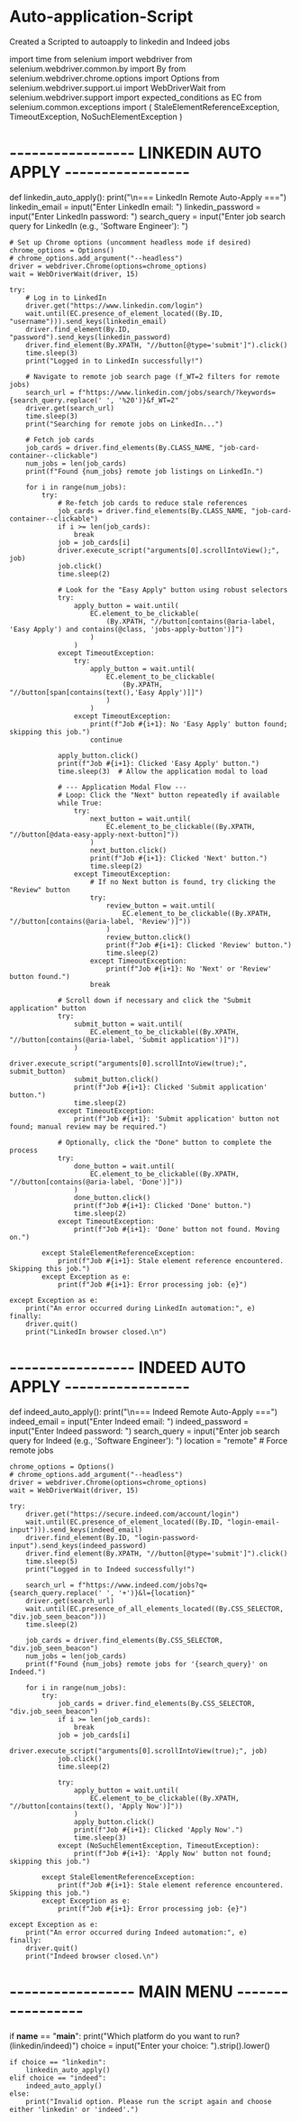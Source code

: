 # Auto-application-Script
Created a Scripted to autoapply to linkedin and Indeed jobs

import time
from selenium import webdriver
from selenium.webdriver.common.by import By
from selenium.webdriver.chrome.options import Options
from selenium.webdriver.support.ui import WebDriverWait
from selenium.webdriver.support import expected_conditions as EC
from selenium.common.exceptions import (
    StaleElementReferenceException,
    TimeoutException,
    NoSuchElementException
)

# ----------------- LINKEDIN AUTO APPLY ----------------- #

def linkedin_auto_apply():
    print("\n=== LinkedIn Remote Auto-Apply ===")
    linkedin_email = input("Enter LinkedIn email: ")
    linkedin_password = input("Enter LinkedIn password: ")
    search_query = input("Enter job search query for LinkedIn (e.g., 'Software Engineer'): ")

    # Set up Chrome options (uncomment headless mode if desired)
    chrome_options = Options()
    # chrome_options.add_argument("--headless")
    driver = webdriver.Chrome(options=chrome_options)
    wait = WebDriverWait(driver, 15)

    try:
        # Log in to LinkedIn
        driver.get("https://www.linkedin.com/login")
        wait.until(EC.presence_of_element_located((By.ID, "username"))).send_keys(linkedin_email)
        driver.find_element(By.ID, "password").send_keys(linkedin_password)
        driver.find_element(By.XPATH, "//button[@type='submit']").click()
        time.sleep(3)
        print("Logged in to LinkedIn successfully!")

        # Navigate to remote job search page (f_WT=2 filters for remote jobs)
        search_url = f"https://www.linkedin.com/jobs/search/?keywords={search_query.replace(' ', '%20')}&f_WT=2"
        driver.get(search_url)
        time.sleep(3)
        print("Searching for remote jobs on LinkedIn...")

        # Fetch job cards
        job_cards = driver.find_elements(By.CLASS_NAME, "job-card-container--clickable")
        num_jobs = len(job_cards)
        print(f"Found {num_jobs} remote job listings on LinkedIn.")

        for i in range(num_jobs):
            try:
                # Re-fetch job cards to reduce stale references
                job_cards = driver.find_elements(By.CLASS_NAME, "job-card-container--clickable")
                if i >= len(job_cards):
                    break
                job = job_cards[i]
                driver.execute_script("arguments[0].scrollIntoView();", job)
                job.click()
                time.sleep(2)

                # Look for the "Easy Apply" button using robust selectors
                try:
                    apply_button = wait.until(
                        EC.element_to_be_clickable(
                            (By.XPATH, "//button[contains(@aria-label, 'Easy Apply') and contains(@class, 'jobs-apply-button')]")
                        )
                    )
                except TimeoutException:
                    try:
                        apply_button = wait.until(
                            EC.element_to_be_clickable(
                                (By.XPATH, "//button[span[contains(text(),'Easy Apply')]]")
                            )
                        )
                    except TimeoutException:
                        print(f"Job #{i+1}: No 'Easy Apply' button found; skipping this job.")
                        continue

                apply_button.click()
                print(f"Job #{i+1}: Clicked 'Easy Apply' button.")
                time.sleep(3)  # Allow the application modal to load

                # --- Application Modal Flow ---
                # Loop: Click the "Next" button repeatedly if available
                while True:
                    try:
                        next_button = wait.until(
                            EC.element_to_be_clickable((By.XPATH, "//button[@data-easy-apply-next-button]"))
                        )
                        next_button.click()
                        print(f"Job #{i+1}: Clicked 'Next' button.")
                        time.sleep(2)
                    except TimeoutException:
                        # If no Next button is found, try clicking the "Review" button
                        try:
                            review_button = wait.until(
                                EC.element_to_be_clickable((By.XPATH, "//button[contains(@aria-label, 'Review')]"))
                            )
                            review_button.click()
                            print(f"Job #{i+1}: Clicked 'Review' button.")
                            time.sleep(2)
                        except TimeoutException:
                            print(f"Job #{i+1}: No 'Next' or 'Review' button found.")
                        break

                # Scroll down if necessary and click the "Submit application" button
                try:
                    submit_button = wait.until(
                        EC.element_to_be_clickable((By.XPATH, "//button[contains(@aria-label, 'Submit application')]"))
                    )
                    driver.execute_script("arguments[0].scrollIntoView(true);", submit_button)
                    submit_button.click()
                    print(f"Job #{i+1}: Clicked 'Submit application' button.")
                    time.sleep(2)
                except TimeoutException:
                    print(f"Job #{i+1}: 'Submit application' button not found; manual review may be required.")

                # Optionally, click the "Done" button to complete the process
                try:
                    done_button = wait.until(
                        EC.element_to_be_clickable((By.XPATH, "//button[contains(@aria-label, 'Done')]"))
                    )
                    done_button.click()
                    print(f"Job #{i+1}: Clicked 'Done' button.")
                    time.sleep(2)
                except TimeoutException:
                    print(f"Job #{i+1}: 'Done' button not found. Moving on.")

            except StaleElementReferenceException:
                print(f"Job #{i+1}: Stale element reference encountered. Skipping this job.")
            except Exception as e:
                print(f"Job #{i+1}: Error processing job: {e}")

    except Exception as e:
        print("An error occurred during LinkedIn automation:", e)
    finally:
        driver.quit()
        print("LinkedIn browser closed.\n")

# ----------------- INDEED AUTO APPLY ----------------- #

def indeed_auto_apply():
    print("\n=== Indeed Remote Auto-Apply ===")
    indeed_email = input("Enter Indeed email: ")
    indeed_password = input("Enter Indeed password: ")
    search_query = input("Enter job search query for Indeed (e.g., 'Software Engineer'): ")
    location = "remote"  # Force remote jobs

    chrome_options = Options()
    # chrome_options.add_argument("--headless")
    driver = webdriver.Chrome(options=chrome_options)
    wait = WebDriverWait(driver, 15)

    try:
        driver.get("https://secure.indeed.com/account/login")
        wait.until(EC.presence_of_element_located((By.ID, "login-email-input"))).send_keys(indeed_email)
        driver.find_element(By.ID, "login-password-input").send_keys(indeed_password)
        driver.find_element(By.XPATH, "//button[@type='submit']").click()
        time.sleep(5)
        print("Logged in to Indeed successfully!")

        search_url = f"https://www.indeed.com/jobs?q={search_query.replace(' ', '+')}&l={location}"
        driver.get(search_url)
        wait.until(EC.presence_of_all_elements_located((By.CSS_SELECTOR, "div.job_seen_beacon")))
        time.sleep(2)

        job_cards = driver.find_elements(By.CSS_SELECTOR, "div.job_seen_beacon")
        num_jobs = len(job_cards)
        print(f"Found {num_jobs} remote jobs for '{search_query}' on Indeed.")

        for i in range(num_jobs):
            try:
                job_cards = driver.find_elements(By.CSS_SELECTOR, "div.job_seen_beacon")
                if i >= len(job_cards):
                    break
                job = job_cards[i]
                driver.execute_script("arguments[0].scrollIntoView(true);", job)
                job.click()
                time.sleep(2)

                try:
                    apply_button = wait.until(
                        EC.element_to_be_clickable((By.XPATH, "//button[contains(text(), 'Apply Now')]"))
                    )
                    apply_button.click()
                    print(f"Job #{i+1}: Clicked 'Apply Now'.")
                    time.sleep(3)
                except (NoSuchElementException, TimeoutException):
                    print(f"Job #{i+1}: 'Apply Now' button not found; skipping this job.")

            except StaleElementReferenceException:
                print(f"Job #{i+1}: Stale element reference encountered. Skipping this job.")
            except Exception as e:
                print(f"Job #{i+1}: Error processing job: {e}")

    except Exception as e:
        print("An error occurred during Indeed automation:", e)
    finally:
        driver.quit()
        print("Indeed browser closed.\n")

# ----------------- MAIN MENU ----------------- #

if __name__ == "__main__":
    print("Which platform do you want to run? (linkedin/indeed)")
    choice = input("Enter your choice: ").strip().lower()

    if choice == "linkedin":
        linkedin_auto_apply()
    elif choice == "indeed":
        indeed_auto_apply()
    else:
        print("Invalid option. Please run the script again and choose either 'linkedin' or 'indeed'.")
